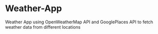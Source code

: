 # Weather-App

Weather App using OpenWeatherMap API and GooglePlaces API to fetch weather data from different locations
